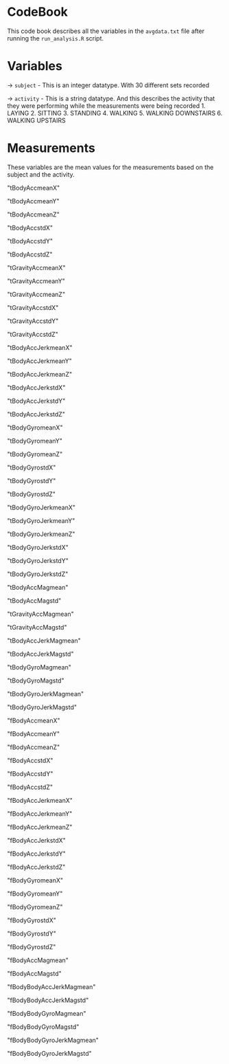 # CodeBook
This code book describes all the variables in the `avgdata.txt` file after running the `run_analysis.R` script.

# Variables 
->  `subject`  - This is an integer datatype. With 30 different sets recorded

->  `activity` - This is a string datatype. And this describes the activity that they were performing while the measurements were being                    recorded
               1. LAYING
               2. SITTING
               3. STANDING
               4. WALKING
               5. WALKING DOWNSTAIRS
               6. WALKING UPSTAIRS
               
               


# Measurements
These variables are the mean values for the measurements based on the subject and the activity.

"tBodyAccmeanX" 

"tBodyAccmeanY"

"tBodyAccmeanZ"

"tBodyAccstdX" 

"tBodyAccstdY"

"tBodyAccstdZ"

"tGravityAccmeanX"

"tGravityAccmeanY" 

"tGravityAccmeanZ"

"tGravityAccstdX" 

"tGravityAccstdY"

"tGravityAccstdZ"

"tBodyAccJerkmeanX"

"tBodyAccJerkmeanY" 

"tBodyAccJerkmeanZ"

"tBodyAccJerkstdX"

"tBodyAccJerkstdY"

"tBodyAccJerkstdZ"

"tBodyGyromeanX"

"tBodyGyromeanY"

"tBodyGyromeanZ"

"tBodyGyrostdX"

"tBodyGyrostdY"

"tBodyGyrostdZ"

"tBodyGyroJerkmeanX" 

"tBodyGyroJerkmeanY" 

"tBodyGyroJerkmeanZ"

"tBodyGyroJerkstdX"

"tBodyGyroJerkstdY"

"tBodyGyroJerkstdZ"

"tBodyAccMagmean"

"tBodyAccMagstd"

"tGravityAccMagmean"

"tGravityAccMagstd" 

"tBodyAccJerkMagmean"

"tBodyAccJerkMagstd" 

"tBodyGyroMagmean"

"tBodyGyroMagstd"

"tBodyGyroJerkMagmean"

"tBodyGyroJerkMagstd"

"fBodyAccmeanX"

"fBodyAccmeanY" 

"fBodyAccmeanZ" 

"fBodyAccstdX"

"fBodyAccstdY"

"fBodyAccstdZ"

"fBodyAccJerkmeanX"

"fBodyAccJerkmeanY" 

"fBodyAccJerkmeanZ"

"fBodyAccJerkstdX"

"fBodyAccJerkstdY"

"fBodyAccJerkstdZ"

"fBodyGyromeanX" 

"fBodyGyromeanY"

"fBodyGyromeanZ" 

"fBodyGyrostdX"

"fBodyGyrostdY"

"fBodyGyrostdZ"

"fBodyAccMagmean"

"fBodyAccMagstd"

"fBodyBodyAccJerkMagmean"

"fBodyBodyAccJerkMagstd"

"fBodyBodyGyroMagmean" 

"fBodyBodyGyroMagstd"

"fBodyBodyGyroJerkMagmean"

"fBodyBodyGyroJerkMagstd"
               
              